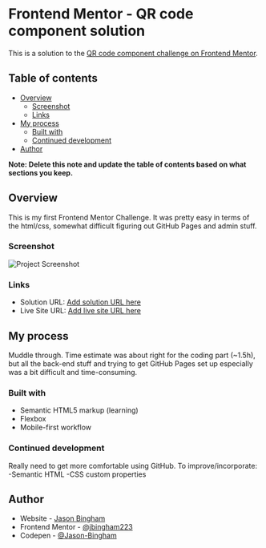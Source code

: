 # Frontend Mentor - QR code component solution

This is a solution to the [QR code component challenge on Frontend Mentor](https://www.frontendmentor.io/challenges/qr-code-component-iux_sIO_H).

## Table of contents

- [Overview](#overview)
  - [Screenshot](#screenshot)
  - [Links](#links)
- [My process](#my-process)
  - [Built with](#built-with)
  - [Continued development](#continued-development)
- [Author](#author)

**Note: Delete this note and update the table of contents based on what sections you keep.**


## Overview

This is my first Frontend Mentor Challenge. It was pretty easy in terms of the html/css, somewhat difficult figuring out GitHub Pages and admin stuff.


### Screenshot

![Project Screenshot](/images/screenshot.png)


### Links

- Solution URL: [Add solution URL here](https://your-solution-url.com)
- Live Site URL: [Add live site URL here](https://your-live-site-url.com)


## My process

Muddle through.
Time estimate was about right for the coding part (~1.5h), but all the back-end stuff and trying to get GitHub Pages set up especially was a bit difficult and time-consuming.


### Built with

- Semantic HTML5 markup (learning)
- Flexbox
- Mobile-first workflow


### Continued development

Really need to get more comfortable using GitHub.
To improve/incorporate:
-Semantic HTML
-CSS custom properties


## Author

- Website - [Jason Bingham](https://jason-bingham.github.io)
- Frontend Mentor - [@jbingham223](https://www.frontendmentor.io/profile/jbingham223)
- Codepen - [@Jason-Bingham](https://codepen.io/Jason-Bingham)

